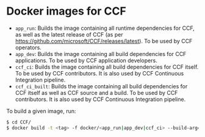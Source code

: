 # Docker images for CCF

- `app_run`: Builds the image containing all runtime dependencies for CCF, as well as the latest release of CCF (as per https://github.com/microsoft/CCF/releases/latest). To be used by CCF operators.
- `app_dev`: Builds the image containing all build dependencies for CCF applications. To be used by CCF application developers.
- `ccf_ci`: Builds the image containing all build dependencies for CCF itself. To be used by CCF contributors. It is also used by CCF Continuous Integration pipeline.
- `ccf_ci_built`: Builds the image containing all build dependencies for CCF itself as well as CCF source and a build. To be used by CCF contributors. It is also used by CCF Continuous Integration pipeline.

To build a given image, run:

```bash
$ cd CCF/
$ docker build -t <tag> -f docker/<app_run|app_dev|ccf_ci> --build-arg="platform=<sgx|snp|virtual>" --build-arg="clang_version=<11|15>" .
```
